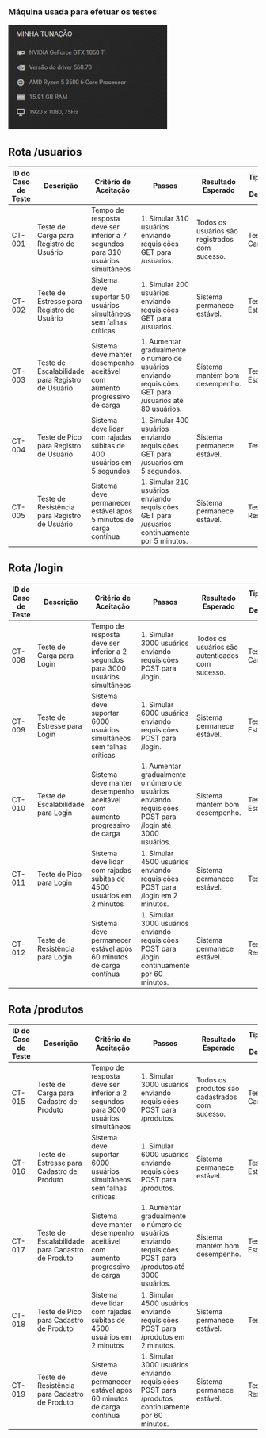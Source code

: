 ### Máquina usada para efetuar os testes

![alt text](image.png)

## Rota /usuarios

| ID do Caso de Teste | Descrição | Critério de Aceitação | Passos | Resultado Esperado | Tipo de Teste de Desempenho |
|---------------------|-----------|-----------------------|--------|---------------------|------------------------------|
| CT-001 | Teste de Carga para Registro de Usuário | Tempo de resposta deve ser inferior a 7 segundos para 310 usuários simultâneos | 1. Simular 310 usuários enviando requisições GET para /usuarios. | Todos os usuários são registrados com sucesso. | Teste de Carga |
| CT-002 | Teste de Estresse para Registro de Usuário | Sistema deve suportar 50 usuários simultâneos sem falhas críticas | 1. Simular 200 usuários enviando requisições GET para /usuarios. | Sistema permanece estável. | Teste de Estresse |
| CT-003 | Teste de Escalabilidade para Registro de Usuário | Sistema deve manter desempenho aceitável com aumento progressivo de carga | 1. Aumentar gradualmente o número de usuários enviando requisições GET para /usuarios até 80 usuários. | Sistema mantém bom desempenho. | Teste de Escalabilidade |
| CT-004 | Teste de Pico para Registro de Usuário | Sistema deve lidar com rajadas súbitas de 400 usuários em 5 segundos | 1. Simular 400 usuários enviando requisições GET para /usuarios em 5 segundos. | Sistema permanece estável. | Teste de Pico |
| CT-005 | Teste de Resistência para Registro de Usuário | Sistema deve permanecer estável após 5 minutos de carga contínua | 1. Simular 210 usuários enviando requisições GET para /usuarios continuamente por 5 minutos. | Sistema permanece estável. | Teste de Resistência |


## Rota /login

| ID do Caso de Teste | Descrição | Critério de Aceitação | Passos | Resultado Esperado | Tipo de Teste de Desempenho |
|---------------------|-----------|-----------------------|--------|---------------------|------------------------------|
| CT-008 | Teste de Carga para Login | Tempo de resposta deve ser inferior a 2 segundos para 3000 usuários simultâneos | 1. Simular 3000 usuários enviando requisições POST para /login. | Todos os usuários são autenticados com sucesso. | Teste de Carga |
| CT-009 | Teste de Estresse para Login | Sistema deve suportar 6000 usuários simultâneos sem falhas críticas | 1. Simular 6000 usuários enviando requisições POST para /login. | Sistema permanece estável. | Teste de Estresse |
| CT-010 | Teste de Escalabilidade para Login | Sistema deve manter desempenho aceitável com aumento progressivo de carga | 1. Aumentar gradualmente o número de usuários enviando requisições POST para /login até 3000 usuários. | Sistema mantém bom desempenho. | Teste de Escalabilidade |
| CT-011 | Teste de Pico para Login | Sistema deve lidar com rajadas súbitas de 4500 usuários em 2 minutos | 1. Simular 4500 usuários enviando requisições POST para /login em 2 minutos. | Sistema permanece estável. | Teste de Pico |
| CT-012 | Teste de Resistência para Login | Sistema deve permanecer estável após 60 minutos de carga contínua | 1. Simular 3000 usuários enviando requisições POST para /login continuamente por 60 minutos. | Sistema permanece estável. | Teste de Resistência |


## Rota /produtos

| ID do Caso de Teste | Descrição | Critério de Aceitação | Passos | Resultado Esperado | Tipo de Teste de Desempenho |
|---------------------|-----------|-----------------------|--------|---------------------|------------------------------|
| CT-015 | Teste de Carga para Cadastro de Produto | Tempo de resposta deve ser inferior a 2 segundos para 3000 usuários simultâneos | 1. Simular 3000 usuários enviando requisições POST para /produtos. | Todos os produtos são cadastrados com sucesso. | Teste de Carga |
| CT-016 | Teste de Estresse para Cadastro de Produto | Sistema deve suportar 6000 usuários simultâneos sem falhas críticas | 1. Simular 6000 usuários enviando requisições POST para /produtos. | Sistema permanece estável. | Teste de Estresse |
| CT-017 | Teste de Escalabilidade para Cadastro de Produto | Sistema deve manter desempenho aceitável com aumento progressivo de carga | 1. Aumentar gradualmente o número de usuários enviando requisições POST para /produtos até 3000 usuários. | Sistema mantém bom desempenho. | Teste de Escalabilidade |
| CT-018 | Teste de Pico para Cadastro de Produto | Sistema deve lidar com rajadas súbitas de 4500 usuários em 2 minutos | 1. Simular 4500 usuários enviando requisições POST para /produtos em 2 minutos. | Sistema permanece estável. | Teste de Pico |
| CT-019 | Teste de Resistência para Cadastro de Produto | Sistema deve permanecer estável após 60 minutos de carga contínua | 1. Simular 3000 usuários enviando requisições POST para /produtos continuamente por 60 minutos. | Sistema permanece estável. | Teste de Resistência |
